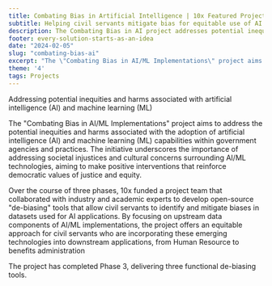 ```yaml
---
title: Combating Bias in Artificial Intelligence | 10x Featured Projects
subtitle: Helping civil servants mitigate bias for equitable use of AI
description: The Combating Bias in AI project addresses potential inequities and harms associated with the federal government's adoption of AI and ML capabilities.
footer: every-solution-starts-as-an-idea
date: "2024-02-05"
slug: "combating-bias-ai"
excerpt: "The \"Combating Bias in AI/ML Implementations\" project aims to address the potential inequities and harms associated with the adoption of artificial intelligence (AI) and machine learning (ML) capabilities within government agencies and practices."
theme: '4'
tags: Projects
---
```


<p class="usa-intro">  
    Addressing potential inequities and harms associated with artificial intelligence (AI) and machine learning (ML)
</p>

The "Combating Bias in AI/ML Implementations" project aims to address the potential inequities and harms associated with the adoption of artificial intelligence (AI) and machine learning (ML) capabilities within government agencies and practices. The initiative underscores the importance of addressing societal injustices and cultural concerns surrounding AI/ML technologies, aiming to make positive interventions that reinforce democratic values of justice and equity.

Over the course of three phases, 10x funded a  project team that collaborated with industry and academic experts to develop open-source "de-biasing" tools that allow civil servants to identify and mitigate biases in datasets used for AI applications. By focusing on upstream data components of AI/ML implementations, the project offers an equitable approach for civil servants who are incorporating these emerging technologies into downstream applications, from Human Resource to benefits administration

The project has completed Phase 3, delivering three functional de-biasing tools.  




